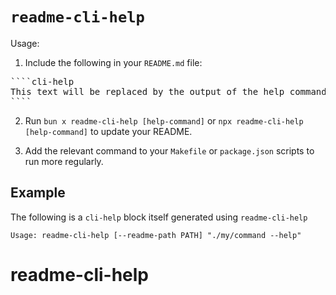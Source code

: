 # `readme-cli-help`

Usage:

1. Include the following in your `README.md` file:

<pre>
````cli-help
This text will be replaced by the output of the help command.
````
</pre>

2. Run `bun x readme-cli-help [help-command]` or `npx readme-cli-help [help-command]` to update your README.

3. Add the relevant command to your `Makefile` or `package.json` scripts to run more regularly.

## Example

The following is a `cli-help` block itself generated using `readme-cli-help`

````cli-help
Usage: readme-cli-help [--readme-path PATH] "./my/command --help"
````
# readme-cli-help
